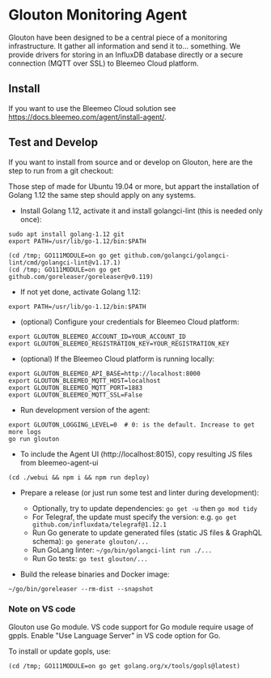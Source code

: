 # Glouton Monitoring Agent

Glouton have been designed to be a central piece of
a monitoring infrastructure. It gather all information and
send it to... something. We provide drivers for storing in
an InfluxDB database directly or a secure connection (MQTT over SSL) to
Bleemeo Cloud platform.

## Install

If you want to use the Bleemeo Cloud solution see https://docs.bleemeo.com/agent/install-agent/.

## Test and Develop

If you want to install from source and or develop on Glouton, here are the step to run from a git checkout:

Those step of made for Ubuntu 19.04 or more, but appart the installation of Golang 1.12 the same step should apply on any systems.

- Install Golang 1.12, activate it and install golangci-lint (this is needed only once):

```
sudo apt install golang-1.12 git
export PATH=/usr/lib/go-1.12/bin:$PATH

(cd /tmp; GO111MODULE=on go get github.com/golangci/golangci-lint/cmd/golangci-lint@v1.17.1)
(cd /tmp; GO111MODULE=on go get github.com/goreleaser/goreleaser@v0.119)
```

- If not yet done, activate Golang 1.12:

```
export PATH=/usr/lib/go-1.12/bin:$PATH
```

- (optional) Configure your credentials for Bleemeo Cloud platform:

```
export GLOUTON_BLEEMEO_ACCOUNT_ID=YOUR_ACCOUNT_ID
export GLOUTON_BLEEMEO_REGISTRATION_KEY=YOUR_REGISTRATION_KEY
```

- (optional) If the Bleemeo Cloud platform is running locally:
```
export GLOUTON_BLEEMEO_API_BASE=http://localhost:8000
export GLOUTON_BLEEMEO_MQTT_HOST=localhost
export GLOUTON_BLEEMEO_MQTT_PORT=1883
export GLOUTON_BLEEMEO_MQTT_SSL=False
```

- Run development version of the agent:

```
export GLOUTON_LOGGING_LEVEL=0  # 0: is the default. Increase to get more logs
go run glouton
```

- To include the Agent UI (http://localhost:8015), copy resulting JS files from bleemeo-agent-ui

```
(cd ./webui && npm i && npm run deploy)
```

- Prepare a release (or just run some test and linter during development):
   - Optionally, try to update dependencies: `go get -u` then `go mod tidy`
   - For Telegraf, the update must specify the version: e.g. `go get github.com/influxdata/telegraf@1.12.1`
   - Run Go generate to update generated files (static JS files & GraphQL schema): `go generate glouton/...`
   - Run GoLang linter: `~/go/bin/golangci-lint run ./...`
   - Run Go tests: `go test glouton/...`

- Build the release binaries and Docker image:

```
~/go/bin/goreleaser --rm-dist --snapshot
```

### Note on VS code

Glouton use Go module. VS code support for Go module require usage of gppls.
Enable "Use Language Server" in VS code option for Go.

To install or update gopls, use:

```
(cd /tmp; GO111MODULE=on go get golang.org/x/tools/gopls@latest)
```
